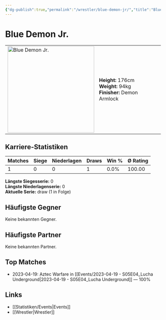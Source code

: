 ```yaml
---
{"dg-publish":true,"permalink":"/wrestler/blue-demon-jr/","title":"Blue Demon Jr.","tags":["wrestler"],"noteIcon":""}
---
```



# Blue Demon Jr.

<table>
        <tr>
        <td><img src="https://github.com/CptSpaulding1980/choke-slam-wrestling/releases/download/images/Blue_Demon_Jr..png" width="280" alt="Blue Demon Jr."></td>
        <td>
        <b>Height:</b> 176cm<br>
        <b>Weight:</b> 94kg<br>
        <b>Finisher:</b> Demon Armlock<br>
        </td>
        </tr>
        </table>
        
## Karriere-Statistiken

| Matches | Siege | Niederlagen | Draws | Win % | Ø Rating |
|---------|-------|-------------|-------|-------|-----------|
| 1 | 0 | 0 | 1 | 0.0% | 100.00 |

**Längste Siegesserie:** 0<br>**Längste Niederlagenserie:** 0<br>**Aktuelle Serie:** draw (1 in Folge)


## Häufigste Gegner
Keine bekannten Gegner.

## Häufigste Partner
Keine bekannten Partner.

## Top Matches
- 2023-04-19: Aztec Warfare in [[Events/2023-04-19 - S05E04_Lucha Underground\|2023-04-19 - S05E04_Lucha Underground]] — 100%

## Links
- [[Statistiken/Events\|Events]]
- [[Wrestler\|Wrestler]]
